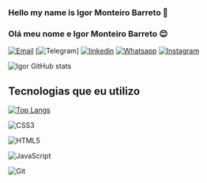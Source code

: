 ### Hello my name is Igor Monteiro Barreto 👋

### Olá meu nome e Igor Monteiro Barreto 😊 

[![Email](https://img.shields.io/badge/Gmail-D14836?style=for-the-badge&logo=gmail&logoColor=white)](malito:igormonteiro310@gmail.com)
[![Telegram](https://img.shields.io/badge/Telegram-2CA5E0?style=for-the-badge&logo=telegram&logoColor=white)]
[![linkedin](https://img.shields.io/badge/LinkedIn-0077B5?style=for-the-badge&logo=linkedin&logoColor=white)](https://www.linkedin.com/in/igor-monteiro-barreto-b248a11a9/)
[![Whatsapp](https://img.shields.io/badge/WhatsApp-25D366?style=for-the-badge&logo=whatsapp&logoColor=white)](https://wa.link/9mihmk)
[![Instagram](https://img.shields.io/badge/Instagram-E4405F?style=for-the-badge&logo=instagram&logoColor=white)](https://www.instagram.com/igao_monteiro/)

![Igor GitHub stats](https://github-readme-stats.vercel.app/api?username=Igor-monteiro-barreto&show_icons=true&theme=tokyonight)

## Tecnologias que eu utilizo 

[![Top Langs](https://github-readme-stats.vercel.app/api/top-langs/?username=Igor-monteiro-barreto&layout=donut)](https://github.com/Igor-monteiro-barreto/github-readme-stats)

![CSS3](https://img.shields.io/badge/css3-%231572B6.svg?style=for-the-badge&logo=css3&logoColor=white)

![HTML5](https://img.shields.io/badge/html5-%23E34F26.svg?style=for-the-badge&logo=html5&logoColor=white)

![JavaScript](https://img.shields.io/badge/javascript-%23323330.svg?style=for-the-badge&logo=javascript&logoColor=%23F7DF1E)

![Git](https://img.shields.io/badge/git-%23F05033.svg?style=for-the-badge&logo=git&logoColor=white)

